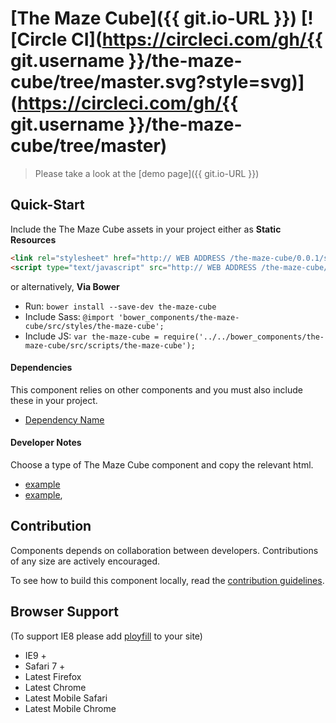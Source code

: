 [The Maze Cube]({{ git.io-URL }})  [![Circle CI](https://circleci.com/gh/{{ git.username }}/the-maze-cube/tree/master.svg?style=svg)](https://circleci.com/gh/{{ git.username }}/the-maze-cube/tree/master)
========================

> Please take a look at the [demo page]({{ git.io-URL }})

## Quick-Start

Include the The Maze Cube assets in your project either as **Static Resources**

```html
<link rel="stylesheet" href="http:// WEB ADDRESS /the-maze-cube/0.0.1/styles/the-maze-cube.min.css" />
<script type="text/javascript" src="http:// WEB ADDRESS /the-maze-cube/0.0.1/scripts/the-maze-cube.min.js"></script>
```

or alternatively, **Via Bower**

 * Run: `bower install --save-dev the-maze-cube`
 * Include Sass: `@import 'bower_components/the-maze-cube/src/styles/the-maze-cube';`
 * Include JS: `var the-maze-cube = require('../../bower_components/the-maze-cube/src/scripts/the-maze-cube');`


#### Dependencies

This component relies on other components and you must also include these in your project.

 * [Dependency Name](https://github.com/DependencyName)

#### Developer Notes

Choose a type of The Maze Cube component and copy the relevant html.
 * [example](demo/_includes/example.html)
 * [example](demo/_includes/example.html),

## Contribution

Components depends on collaboration between developers. Contributions of any size are actively encouraged.

To see how to build this component locally, read the [contribution guidelines](CONTRIBUTING.md).

## Browser Support

(To support IE8 please add [ployfill](https://github.com/skyglobal/polyfill) to your site)

 * IE9 +
 * Safari 7 +
 * Latest Firefox
 * Latest Chrome
 * Latest Mobile Safari
 * Latest Mobile Chrome
